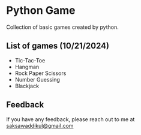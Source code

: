 # Python Game
Collection of basic games created by python.

## List of games (10/21/2024)
- Tic-Tac-Toe
- Hangman 
- Rock Paper Scissors 
- Number Guessing 
- Blackjack

## Feedback

If you have any feedback, please reach out to me at saksawaddikul@gmail.com
